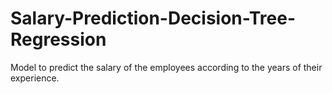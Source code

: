 # Salary-Prediction-Decision-Tree-Regression
Model to predict the salary of the employees according to the years of their experience. 

